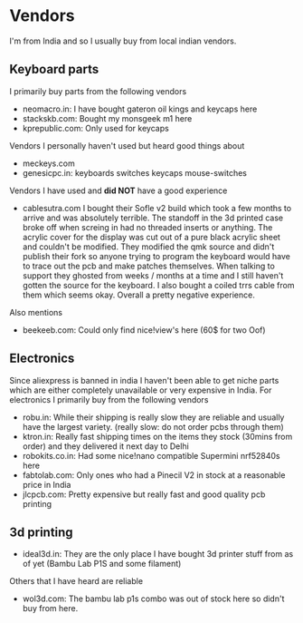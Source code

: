 # Vendors

I'm from India and so I usually buy from local indian vendors.

## Keyboard parts
I primarily buy parts from the following vendors

- neomacro.in: I have bought gateron oil kings and keycaps here
- stackskb.com: Bought my monsgeek m1 here
- kprepublic.com: Only used for keycaps

Vendors I personally haven't used but heard good things about
- meckeys.com
- genesicpc.in: keyboards switches keycaps mouse-switches

Vendors I have used and **did NOT** have a good experience
- cablesutra.com
    I bought their Sofle v2 build which took a few months to arrive and was absolutely terrible.
    The standoff in the 3d printed case broke off when screing in had no threaded inserts or anything.
    The acrylic cover for the display was cut out of a pure black acrylic sheet and couldn't be modified.
    They modified the qmk source and didn't publish their fork so anyone trying to program the keyboard would have to trace out the pcb and make patches themselves.
    When talking to support they ghosted from weeks / months at a time and I still haven't gotten the source for the keyboard.
    I also bought a coiled trrs cable from them which seems okay.
    Overall a pretty negative experience.

Also mentions
- beekeeb.com: Could only find nice!view's here (60$ for two Oof)

## Electronics
Since aliexpress is banned in india I haven't been able to get niche parts which are either completely unavailable or very expensive in India.
For electronics I primarily buy from the following vendors

- robu.in: While their shipping is really slow they are reliable and usually have the largest variety. (really slow: do not order pcbs through them)
- ktron.in: Really fast shipping times on the items they stock (30mins from order) and they delivered it next day to Delhi
- robokits.co.in: Had some nice!nano compatible Supermini nrf52840s here
- fabtolab.com: Only ones who had a Pinecil V2 in stock at a reasonable price in India
- jlcpcb.com: Pretty expensive but really fast and good quality pcb printing

## 3d printing

- ideal3d.in: They are the only place I have bought 3d printer stuff from as of yet (Bambu Lab P1S and some filament)

Others that I have heard are reliable

- wol3d.com: The bambu lab p1s combo was out of stock here so didn't buy from here.


